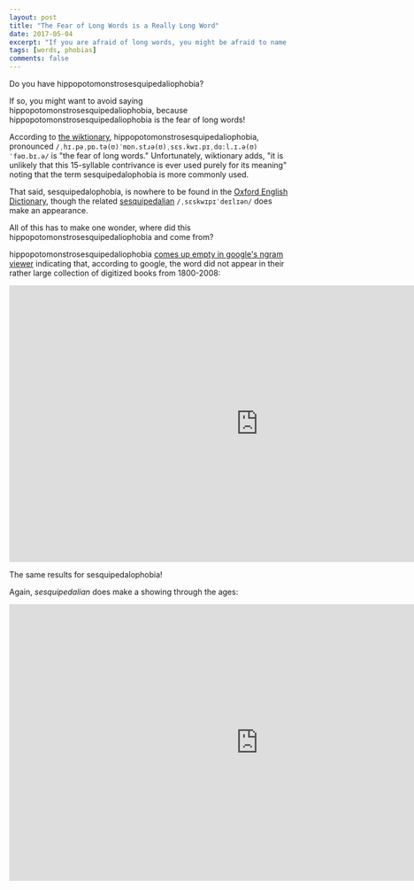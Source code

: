 ```yaml
---
layout: post
title: "The Fear of Long Words is a Really Long Word"
date: 2017-05-04
excerpt: "If you are afraid of long words, you might be afraid to name your fears."
tags: [words, phobias]
comments: false
---
```

Do you have hippopotomonstrosesquipedaliophobia?

If so, you might want to avoid saying hippopotomonstrosesquipedaliophobia, because hippopotomonstrosesquipedaliophobia is the fear of long words!

According to [the wiktionary](https://en.wiktionary.org/wiki/hippopotomonstrosesquipedaliophobia), hippopotomonstrosesquipedaliophobia, pronounced  ` /ˌhɪ.pəˌpɒ.tə(ʊ)ˈmɒn.stɹə(ʊ)ˌsɛs.kwɪ.pɪˌdɑːl.ɪ.ə(ʊ)ˈfəʊ.bɪ.ə/ ` is "the fear of long words." Unfortunately, wiktionary adds, "it is unlikely that this 15-syllable contrivance is ever used purely for its meaning" noting that the term sesquipedalophobia is more commonly used.

That said, sesquipedalophobia, is nowhere to be found in the [Oxford English Dictionary](http://www.oed.com/noresults?browseType=sortAlpha&noresults=true&page=1&pageSize=20&q=sesquipedalophobia&scope=ENTRY&sort=entry&type=dictionarysearch), though the related [sesquipedalian](http://www.oed.com/view/Entry/176752?redirectedFrom=sesquipedalian&) `/ˌsɛskwɪpɪˈdeɪlɪən/` does make an appearance.

All of this has to make one wonder, where did this hippopotomonstrosesquipedaliophobia and come from?

hippopotomonstrosesquipedaliophobia [comes up empty in google's ngram viewer](https://books.google.com/ngrams/graph?content=hippopotomonstrosesquipedaliophobia&year_start=1800&year_end=2008&corpus=0&smoothing=3&share=&direct_url=) indicating that, according to google, the word did not appear in their rather large collection of digitized books from 1800-2008:

<div>
<iframe name="ngram_chart" src="https://books.google.com/ngrams/interactive_chart?content=hippopotomonstrosesquipedaliophobia&case_insensitive=on&year_start=1800&year_end=2008&corpus=0&smoothing=3&share=&direct_url=" width=900 height=500 marginwidth=0 marginheight=0 hspace=0 vspace=0 frameborder=0 scrolling=no></iframe>
</div>

The same results for sesquipedalophobia!

Again, *sesquipedalian* does make a showing through the ages:

<div>
<iframe name="ngram_chart" src="https://books.google.com/ngrams/interactive_chart?content=sesquipedalian&case_insensitive=on&year_start=1800&year_end=2008&corpus=0&smoothing=3&share=&direct_url=t4%3B%2Csesquipedalian%3B%2Cc0%3B%2Cs0%3B%3Bsesquipedalian%3B%2Cc0%3B%3BSesquipedalian%3B%2Cc0" width=900 height=500 marginwidth=0 marginheight=0 hspace=0 vspace=0 frameborder=0 scrolling=no></iframe>
</div>







